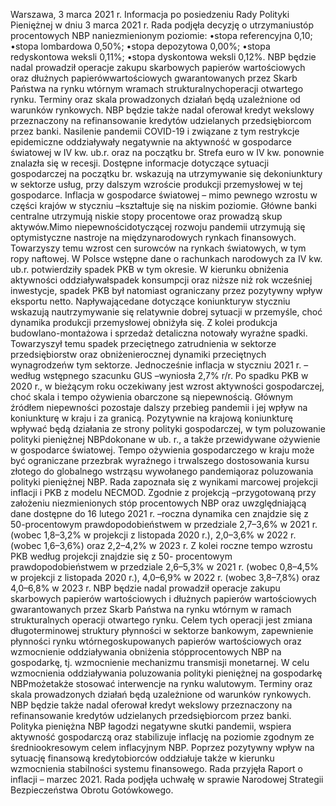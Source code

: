 Warszawa, 3 marca 2021 r.
Informacja po posiedzeniu Rady Polityki Pieniężnej
w dniu 3 marca 2021 r.
Rada podjęła decyzję o utrzymaniustóp procentowych NBP naniezmienionym
poziomie:
•stopa referencyjna 0,10;
•stopa lombardowa 0,50%;
•stopa depozytowa 0,00%;
•stopa redyskontowa weksli 0,11%;
•stopa dyskontowa weksli 0,12%.
NBP będzie nadal prowadził operacje zakupu skarbowych papierów wartościowych
oraz dłużnych papierówwartościowych gwarantowanych przez Skarb Państwa na
rynku wtórnym wramach strukturalnychoperacji otwartego rynku. Terminy oraz skala
prowadzonych działań będą uzależnione od warunków rynkowych. NBP będzie także
nadal oferował kredyt wekslowy przeznaczony na refinansowanie kredytów
udzielanych przedsiębiorcom przez banki.
Nasilenie pandemii COVID-19 i związane z tym restrykcje epidemiczne oddziaływały
negatywnie na aktywność w gospodarce światowej w IV kw. ub.r. oraz na początku br.
Strefa euro w IV kw. ponownie znalazła się w recesji. Dostępne informacje dotyczące
sytuacji gospodarczej na początku br. wskazują na utrzymywanie się dekoniunktury w
sektorze usług, przy dalszym wzroście produkcji przemysłowej w tej gospodarce.
Inflacja w gospodarce światowej – mimo pewnego wzrostu w części krajów w styczniu
–kształtuje się na niskim poziomie. Główne banki centralne utrzymują niskie stopy
procentowe oraz prowadzą skup aktywów.Mimo niepewnościdotyczącej rozwoju
pandemii utrzymują się optymistyczne nastroje na międzynarodowych rynkach
finansowych. Towarzyszy temu wzrost cen surowców na rynkach światowych, w tym
ropy naftowej.
W Polsce wstępne dane o rachunkach narodowych za IV kw. ub.r. potwierdziły spadek
PKB w tym okresie. W kierunku obniżenia aktywności oddziaływałspadek konsumpcji
oraz niższe niż rok wcześniej inwestycje, spadek PKB był natomiast ograniczany przez
pozytywny wpływ eksportu netto.
Napływającedane dotyczące koniunkturyw styczniu wskazują nautrzymywanie się
relatywnie dobrej sytuacji w przemyśle, choć dynamika produkcji przemysłowej obniżyła
się. Z kolei produkcja budowlano-montażowa i sprzedaż detaliczna notowały wyraźne
spadki. Towarzyszył temu spadek przeciętnego zatrudnienia w sektorze przedsiębiorstw
oraz obniżenierocznej dynamiki przeciętnych wynagrodzeńw tym sektorze.
Jednocześnie inflacja w styczniu 2021 r. –według wstępnego szacunku GUS –wyniosła
2,7% r/r.
Po spadku PKB w 2020 r., w bieżącym roku oczekiwany jest wzrost aktywności
gospodarczej, choć skala i tempo ożywienia obarczone są niepewnością. Głównym
źródłem niepewności pozostaje dalszy przebieg pandemii i jej wpływ na koniunkturę w
kraju i za granicą. Pozytywnie na krajową koniunkturę wpływać będą działania ze strony
polityki gospodarczej, w tym poluzowanie polityki pieniężnej NBPdokonane w ub. r., a
także przewidywane ożywienie w gospodarce światowej. Tempo ożywienia
gospodarczego w kraju może być ograniczane przezbrak wyraźnego i trwalszego
dostosowania kursu złotego do globalnego wstrząsu wywołanego pandemiąoraz
poluzowania polityki pieniężnej NBP.
Rada zapoznała się z wynikami marcowej projekcji inflacji i PKB z modelu NECMOD.
Zgodnie z projekcją –przygotowaną przy założeniu niezmienionych stóp procentowych
NBP oraz uwzględniającą dane dostępne do 16 lutego 2021 r. –roczna dynamika cen
znajdzie się z 50-procentowym prawdopodobieństwem w przedziale 2,7–3,6% w 2021 r.
(wobec 1,8–3,2% w projekcji z listopada 2020 r.), 2,0–3,6% w 2022 r. (wobec 1,6–3,6%) oraz
2,2–4,2% w 2023 r. Z kolei roczne tempo wzrostu PKB według projekcji znajdzie się z 50-
procentowym prawdopodobieństwem w przedziale 2,6–5,3% w 2021 r. (wobec 0,8–4,5%
w projekcji z listopada 2020 r.), 4,0–6,9% w 2022 r. (wobec 3,8–7,8%) oraz 4,0–6,8% w
2023 r.
NBP będzie nadal prowadził operacje zakupu skarbowych papierów wartościowych i
dłużnych papierów wartościowych gwarantowanych przez Skarb Państwa na rynku
wtórnym w ramach strukturalnych operacji otwartego rynku. Celem tych operacji jest
zmiana długoterminowej struktury płynności w sektorze bankowym, zapewnienie
płynności rynku wtórnegoskupowanych papierów wartościowych oraz wzmocnienie
oddziaływania obniżenia stópprocentowych NBP na gospodarkę, tj. wzmocnienie
mechanizmu transmisji monetarnej. W celu wzmocnienia oddziaływania poluzowania
polityki pieniężnej na gospodarkę NBPmożetakże stosować interwencje na rynku
walutowym. Terminy oraz skala prowadzonych działań będą uzależnione od warunków
rynkowych. NBP będzie także nadal oferował kredyt wekslowy przeznaczony na
refinansowanie kredytów udzielanych przedsiębiorcom przez banki.
Polityka pieniężna NBP łagodzi negatywne skutki pandemii, wspiera aktywność
gospodarczą oraz stabilizuje inflację na poziomie zgodnym ze średniookresowym celem
inflacyjnym NBP. Poprzez pozytywny wpływ na sytuację finansową kredytobiorców
oddziałuje także w kierunku wzmocnienia stabilności systemu finansowego.
Rada przyjęła Raport o inflacji – marzec 2021.
Rada podjęła uchwałę w sprawie Narodowej Strategii Bezpieczeństwa Obrotu
Gotówkowego.
